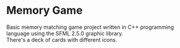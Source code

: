 # Memory Game
Basic memory matching game project written in C++ programming language using the SFML 2.5.0 graphic library.
<br />There's a deck of cards with different icons.
